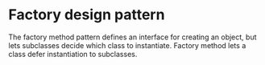 # Factory design pattern

The factory method pattern defines an interface for creating 
an object, but lets subclasses decide which class to instantiate. 
Factory method lets a class defer instantiation to subclasses.
